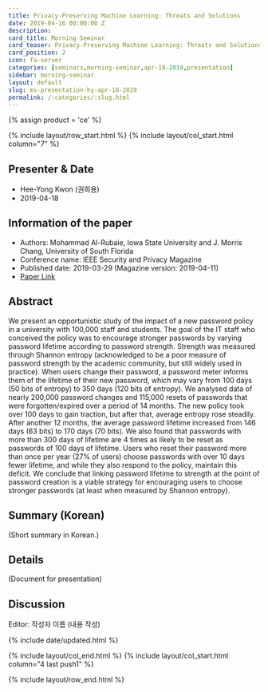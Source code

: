 ```yaml
---
title: Privacy-Preserving Machine Learning: Threats and Solutions
date: 2019-04-16 00:00:00 Z
description: 
card_title: Morning Seminar
card_teaser: Privacy-Preserving Machine Learning: Threats and Solutions
card_position: 2
icon: fa-server
categories: [seminars,morning-seminar,apr-18-2019,presentation]
sidebar: morning-seminar
layout: default
slug: ms-presentation-hy-apr-18-2019
permalink: /:categories/:slug.html
---
```


{% assign product = 'ce' %}

{% include layout/row_start.html %}
{% include layout/col_start.html column="7" %}

## Presenter & Date
+ Hee-Yong Kwon (권희용)
+ 2019-04-18

## Information of the paper
+ Authors: Mohammad Al-Rubaie, Iowa State University and J. Morris Chang, University of South Florida
+ Conference name: IEEE Security and Privacy Magazine
+ Published date: 2019-03-29 (Magazine version: 2019-04-11)
+ [Paper Link](https://ieeexplore.ieee.org/stamp/stamp.jsp?tp=&arnumber=8677282)

## Abstract
We present an opportunistic study of the impact of a new password policy in a university with 100,000 staff and students. The goal of the IT staff who conceived the policy was to encourage stronger passwords by varying password lifetime according to password strength. Strength was measured through Shannon entropy (acknowledged to be a poor measure of password strength by the academic community, but still widely used in practice). When users change their password, a password meter informs them of the lifetime of their new password, which may vary from 100 days (50 bits of entropy) to 350 days (120 bits of entropy).
We analysed data of nearly 200,000 password changes and 115,000 resets of passwords that were forgotten/expired over a period of 14 months. The new policy took over 100 days to gain traction, but after that, average entropy rose steadily. After another 12 months, the average password lifetime increased from 146 days (63 bits) to 170 days (70 bits).
We also found that passwords with more than 300 days of lifetime are 4 times as likely to be reset as passwords of 100 days of lifetime. Users who reset their password more than once per year (27% of users) choose passwords with over 10 days fewer lifetime, and while they also respond to the policy, maintain this deficit.
We conclude that linking password lifetime to strength at the point of password creation is a viable strategy for encouraging users to choose stronger passwords (at least when measured by Shannon entropy).

## Summary (Korean)
(Short summary in Korean.)

## Details
(Document for presentation)

## Discussion
Editor: 작성자 이름
(내용 작성)


{% include date/updated.html %}

{% include layout/col_end.html %}
{% include layout/col_start.html column="4 last push1" %}

{% include layout/row_end.html %}
